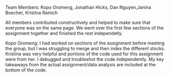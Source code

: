 Team Members: Kopo Oromeng, Jonathan Hicks, Dan Nguyen,Janina Boecher, Kristina Rainich   

All members contributed constructively and helped to make sure that everyone was on the same page. We went over the first few sections of the assignment together and finished the rest independetly.

Kopo Oromeng: I had worked on sections of the assignment before meeting the group, but I was struggling to merge and then index the different stocks. Kristina was very helpful and portions of the code used for this assignment were from her. I debugged and troubleshot the code independently. My key takeaways from the actual assignment/data analysis are included at the bottom of the code.

